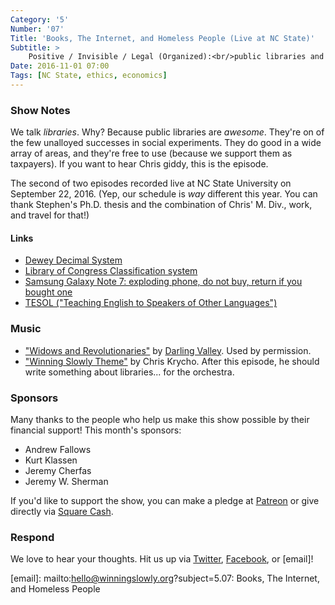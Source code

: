 ```yaml
---
Category: '5'
Number: '07'
Title: 'Books, The Internet, and Homeless People (Live at NC State)'
Subtitle: >
    Positive / Invisible / Legal (Organized):<br/>public libraries and the common good
Date: 2016-11-01 07:00
Tags: [NC State, ethics, economics]
---
```


### Show Notes

We talk *libraries*. Why? Because public libraries are *awesome*. They're on of the few unalloyed successes in social experiments. They do good in a wide array of areas, and they're free to use (because we support them as taxpayers). If you want to hear Chris giddy, this is the episode.

The second of two episodes recorded live at NC State University on September 22, 2016. (Yep, our schedule is *way* different this year. You can thank Stephen's Ph.D. thesis and the combination of Chris' M. Div., work, and travel for that!)

#### Links

- [Dewey Decimal System](https://en.wikipedia.org/wiki/Dewey_Decimal_Classification)
- [Library of Congress Classification system](https://en.wikipedia.org/wiki/Library_of_Congress_Classification)
- [Samsung Galaxy Note 7: exploding phone, do not buy, return if you bought one](http://arstechnica.com/gadgets/2016/10/dont-buy-a-galaxy-note-7-and-return-yours-if-you-already-have/)
- [TESOL ("Teaching English to Speakers of Other Languages")](https://www.tesol.org)

### Music

- ["Widows and Revolutionaries"](https://soundsandtonesrecords.bandcamp.com/track/widows-and-revolutionaries) by [Darling Valley](http://www.darlingvalleyband.com). Used by permission.
- ["Winning Slowly Theme"](https://soundcloud.com/chriskrycho/winning-slowly) by Chris Krycho. After this episode, he should write something about libraries... for the orchestra.


### Sponsors

Many thanks to the people who help us make this show possible by their financial support! This month's sponsors:

- Andrew Fallows
- Kurt Klassen
- Jeremy Cherfas
- Jeremy W. Sherman

If you'd like to support the show, you can make a pledge at [Patreon] or give
directly via [Square Cash].

[Patreon]: https://www.patreon.com/winningslowly
[Square Cash]: https://cash.me/$winningslowly


### Respond

We love to hear your thoughts. Hit us up via [Twitter], [Facebook], or [email]!

[Twitter]: //www.twitter.com/winningslowly
[Facebook]: //www.facebook.com/winningslowlypodcast
[email]: mailto:hello@winningslowly.org?subject=5.07: Books, The Internet, and Homeless People
